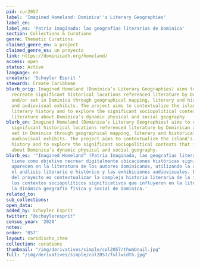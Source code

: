```yaml
---
pid: cur2057
label: 'Imagined Homeland: Dominica''s Literary Geographies'
label_en:
label_es: 'Patria imaginada: las geografías literarias de Dominica'
section: Collections & Curations
genre: Thematic Curations
claimed_genre_en: a project
claimed_genre_es: un proyecto
link: https://dominicadh.org/homeland/
access: open
status: Active
language: en
creators: 'Schuyler Esprit '
stewards: Create Caribbean
blurb_orig: Imagined Homeland (Dominica’s Literary Geographies) aims to digitally
  recreate significant historical locations referenced literature by Dominican authors
  and/or set in Dominica through geographical mapping, literary and historical analysis
  and audiovisual exhibits. The project aims to contextualize the island’s complex
  literary history and to explore the significant sociopolitical contexts that influenced
  literature about Dominica’s dynamic physical and social geography.
blurb_en: Imagined Homeland (Dominica’s Literary Geographies) aims to digitally recreate
  significant historical locations referenced literature by Dominican authors and/or
  set in Dominica through geographical mapping, literary and historical analysis and
  audiovisual exhibits. The project aims to contextualize the island’s complex literary
  history and to explore the significant sociopolitical contexts that influenced literature
  about Dominica’s dynamic physical and social geography.
blurb_es: '"Imagined Homeland" (Patria Imaginada, las geografías literarias de Dominica)
  tiene como objetivo recrear digitalmente ubicaciones históricas significativas que
  aparecen en la literatura de los autores dominicanos, utilizando la asignación geográfica,
  el análisis literario e histórico y las exhibiciones audiovisuales. El objetivo
  del proyecto es contextualizar la compleja historia literaria de la isla y explorar
  los contextos sociopolíticos significativos que influyeron en la literatura sobre
  la dinámica geografía física y social de Dominica.'
related_to:
sub_collections:
open_data:
added_by: Schuyler Esprit
twitter: "@schuyleresprit"
census_year: '2020'
notes:
order: '057'
layout: caridischo_item
collection: curations
thumbnail: "/img/derivatives/simple/col2057/thumbnail.jpg"
full: "/img/derivatives/simple/col2057/fullwidth.jpg"
---
```


